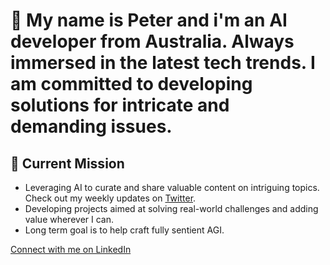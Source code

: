 # 👋 My name is Peter and i'm an AI developer from Australia. Always immersed in the latest tech trends. I am committed to developing solutions for intricate and demanding issues.

## 🎯 Current Mission 
- Leveraging AI to curate and share valuable content on intriguing topics. Check out my weekly updates on [Twitter](https://twitter.com/p22_peter).
- Developing projects aimed at solving real-world challenges and adding value wherever I can.
- Long term goal is to help craft fully sentient AGI. 

[Connect with me on LinkedIn]([https://www.linkedin.com/in/peter-p-ab6b3b208/](https://www.linkedin.com/in/peter-preketes-ab6b3b208/)https://www.linkedin.com/in/peter-preketes-ab6b3b208/)
